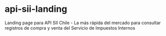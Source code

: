 # api-sii-landing
Landing page para API SII Chile - La más rápida del mercado para consultar registros de compra y venta del Servicio de Impuestos Internos
